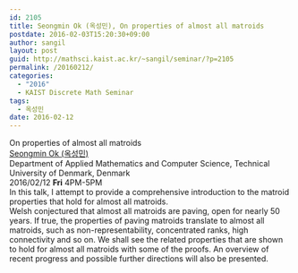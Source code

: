 ```yaml
---
id: 2105
title: Seongmin Ok (옥성민), On properties of almost all matroids
postdate: 2016-02-03T15:20:30+09:00
author: sangil
layout: post
guid: http://mathsci.kaist.ac.kr/~sangil/seminar/?p=2105
permalink: /20160212/
categories:
  - "2016"
  - KAIST Discrete Math Seminar
tags:
  - 옥성민
date: 2016-02-12
---
```

<div class="talk">
  On properties of almost all matroids
</div>

<div class="speaker">
  <a href="http://orbit.dtu.dk/en/persons/seongmin-ok(43d463d6-b7a0-49f1-a3b7-ddf526b1934b).html">Seongmin Ok (옥성민)</a><br /> Department of Applied Mathematics and Computer Science, Technical University of Denmark, Denmark
</div>

<div class="date">
  2016/02/12 <strong>Fri</strong> 4PM-5PM
</div>

<div class="abstract">
  In this talk, I attempt to provide a comprehensive introduction to the matroid properties that hold for almost all matroids.<br /> Welsh conjectured that almost all matroids are paving, open for nearly 50 years. If true, the properties of paving matroids translate to almost all matroids, such as non-representability, concentrated ranks, high connectivity and so on. We shall see the related properties that are shown to hold for almost all matroids with some of the proofs. An overview of recent progress and possible further directions will also be presented.
</div>